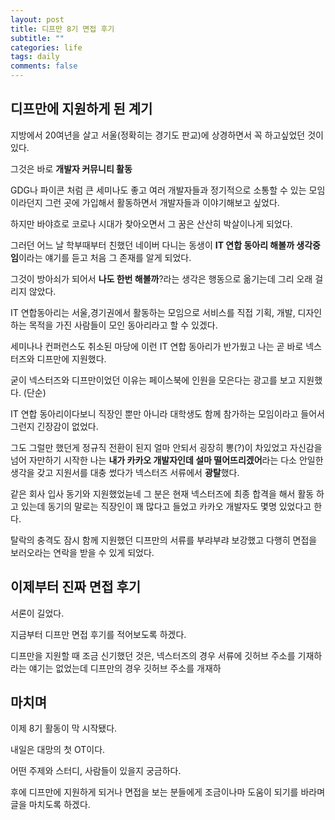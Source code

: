 ```yaml
---
layout: post
title: 디프만 8기 면접 후기
subtitle: ""
categories: life
tags: daily
comments: false
---
```


## 디프만에 지원하게 된 계기

지방에서 20여년을 살고 서울(정확히는 경기도 판교)에 상경하면서 꼭 하고싶었던 것이 있다.

그것은 바로 **개발자 커뮤니티 활동**

GDG나 파이콘 처럼 큰 세미나도 좋고 여러 개발자들과 정기적으로 소통할 수 있는 모임이라던지 그런 곳에 가입해서 활동하면서 개발자들과 이야기해보고 싶었다.

하지만 바야흐로 코로나 시대가 찾아오면서 그 꿈은 산산히 박살이나게 되었다.

그러던 어느 날 학부때부터 친했던 네이버 다니는 동생이 **IT 연합 동아리 해볼까 생각중임**이라는 얘기를 듣고 처음 그 존재를 알게 되었다.

그것이 방아쇠가 되어서 **나도 한번 해볼까**?라는 생각은 행동으로 옮기는데 그리 오래 걸리지 않았다.

IT 연합동아리는 서울,경기권에서 활동하는 모임으로 서비스를 직접 기획, 개발, 디자인 하는 목적을 가진 사람들이 모인 동아리라고 할 수 있겠다.

세미나나 컨퍼런스도 취소된 마당에 이런 IT 연합 동아리가 반가웠고 나는 곧 바로 넥스터즈와 디프만에 지원했다.

굳이 넥스터즈와 디프만이었던 이유는 페이스북에 인원을 모은다는 광고를 보고 지원했다. (단순)

IT 연합 동아리이다보니 직장인 뿐만 아니라 대학생도 함께 참가하는 모임이라고 들어서 그런지 긴장감이 없었다.

그도 그럴만 했던게 정규직 전환이 된지 얼마 안되서 굉장히 뽕(?)이 차있었고 자신감을 넘어 자만하기 시작한 나는 **내가 카카오 개발자인데 설마 떨어뜨리겠어**라는 다소 안일한 생각을 갖고 지원서를 대충 썼다가 넥스터즈 서류에서 **광탈**했다.

같은 회사 입사 동기와 지원했었늗네 그 분은 현재 넥스터즈에 최종 합격을 해서 활동 하고 있는데 동기의 말로는 직장인이 꽤 많다고 들었고 카카오 개발자도 몇명 있었다고 한다.

탈락의 충격도 잠시 함께 지원했던 디프만의 서류를 부랴부랴 보강했고 다행히 면접을 보러오라는 연락을 받을 수 있게 되었다.

## 이제부터 진짜 면접 후기

서론이 길었다.

지금부터 디프만 면접 후기를 적어보도록 하겠다.

디프만을 지원할 때 조금 신기했던 것은, 넥스터즈의 경우 서류에 깃허브 주소를 기재하라는 얘기는 없었는데 디프만의 경우 깃허브 주소를 개재하



## 마치며

이제 8기 활동이 막 시작됐다.

내일은 대망의 첫 OT이다.

어떤 주제와 스터디, 사람들이 있을지 궁금하다.

후에 디프만에 지원하게 되거나 면접을 보는 분들에게 조금이나마 도움이 되기를 바라며 글을 마치도록 하겠다.